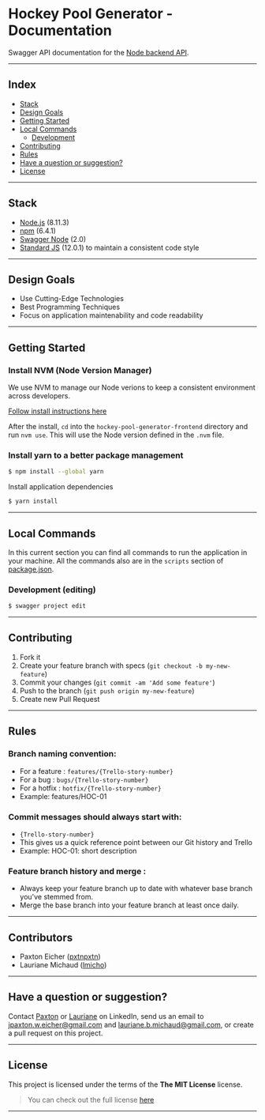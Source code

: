
# Hockey Pool Generator - Documentation


Swagger API documentation for the [Node backend API](https://github.com/lmicho/hockey-pool-generator-api).

---

## Index

- [Stack](#stack)
- [Design Goals](#design-goals)
- [Getting Started](#getting-started)
- [Local Commands](#local-commands)
    - [Development](#development)
- [Contributing](#contributing)
- [Rules](#rules)
- [Have a question or suggestion?](#have-a-question-or-suggestion)
- [License](#license)

---


## Stack

* [Node.js](https://nodejs.org) (8.11.3)
* [npm](https://www.npmjs.com) (6.4.1)
* [Swagger Node](https://github.com/swagger-api/swagger-node) (2.0)
* [Standard JS](https://standardjs.com/) (12.0.1) to maintain a consistent code style

---

## Design Goals

- Use Cutting-Edge Technologies
- Best Programming Techniques
- Focus on application maintenability and code readability

---

## Getting Started

### Install NVM (Node Version Manager)
We use NVM to manage our Node verions to keep a consistent environment across developers.

[Follow install instructions here](https://github.com/creationix/nvm#install-script)

After the install, `cd` into the `hockey-pool-generator-frontend` directory and run `nvm use`. This will use the Node version defined in the `.nvm` file.

### Install yarn to a better package management

```sh
$ npm install --global yarn
```

Install application dependencies

```sh
$ yarn install
```

---

## Local Commands

In this current section you can find all commands to run the application in your machine. All the commands also are  in the `scripts` section of [package.json](package.json).

### Development (editing)

```sh
$ swagger project edit
```

---

## Contributing

1. Fork it
2. Create your feature branch with specs (`git checkout -b my-new-feature`)
3. Commit your changes (`git commit -am 'Add some feature'`)
4. Push to the branch (`git push origin my-new-feature`)
5. Create new Pull Request

---

## Rules
### Branch naming convention:
- For a feature : `features/{Trello-story-number}`
- For a bug : `bugs/{Trello-story-number}`
- For a hotfix : `hotfix/{Trello-story-number}`
- Example: features/HOC-01

### Commit messages should always start with: 
- `{Trello-story-number}`
- This gives us a quick reference point between our Git history and Trello
- Example: HOC-01: short description

### Feature branch history and merge : 
- Always keep your feature branch up to date with whatever base branch you've stemmed from.
- Merge the base branch into your feature branch at least once daily.

---

## Contributors

* Paxton Eicher ([pxtnpxtn](https://github.com/pxtnpxtn))
* Lauriane Michaud ([lmicho](https://github.com/lmicho))


---

## Have a question or suggestion?
Contact [Paxton](https://www.linkedin.com/in/paxton-eicher/) or [Lauriane](https://www.linkedin.com/in/laurianemichaud/) on LinkedIn, send us an email to jpaxton.w.eicher@gmail.com and  lauriane.b.michaud@gmail.com, or create a pull request on this project.


---


## License

This project is licensed under the terms of the **The MIT License** license.
>You can check out the full license [here](https://opensource.org/licenses/MIT)

---
